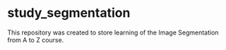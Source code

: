 # study_segmentation
This repository was created to store learning of the Image Segmentation from A to Z course. 
